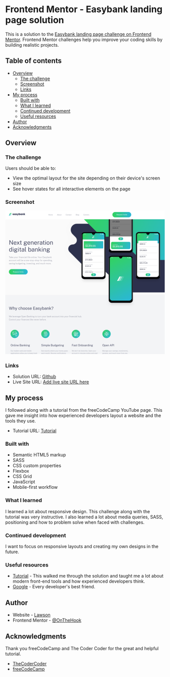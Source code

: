 # Frontend Mentor - Easybank landing page solution

This is a solution to the [Easybank landing page challenge on Frontend Mentor](https://www.frontendmentor.io/challenges/easybank-landing-page-WaUhkoDN). Frontend Mentor challenges help you improve your coding skills by building realistic projects.

## Table of contents

- [Overview](#overview)
  - [The challenge](#the-challenge)
  - [Screenshot](#screenshot)
  - [Links](#links)
- [My process](#my-process)
  - [Built with](#built-with)
  - [What I learned](#what-i-learned)
  - [Continued development](#continued-development)
  - [Useful resources](#useful-resources)
- [Author](#author)
- [Acknowledgments](#acknowledgments)

## Overview

### The challenge

Users should be able to:

- View the optimal layout for the site depending on their device's screen size
- See hover states for all interactive elements on the page

### Screenshot

![](./screenshot.png)

### Links

- Solution URL: [Github](https://github.com/OnTheHook/new-landing-page)
- Live Site URL: [Add live site URL here](https://your-live-site-url.com)

## My process

I followed along with a tutorial from the freeCodeCamp YouTube page. This gave me insight into how experienced developers layout a website and the tools they use.

- Tutorial URL: [Tutorial](https://www.youtube.com/watch?v=aoQ6S1a32j8)

### Built with

- Semantic HTML5 markup
- SASS
- CSS custom properties
- Flexbox
- CSS Grid
- JavaScript
- Mobile-first workflow

### What I learned

I learned a lot about responsive design. This challenge along with the tutorial was very instructive. I also learned a lot about media queries, SASS, positioning and how to problem solve when faced with challenges.

### Continued development

I want to focus on responsive layouts and creating my own designs in the future.

### Useful resources

- [Tutorial](https://www.youtube.com/watch?v=aoQ6S1a32j8) - This walked me through the solution and taught me a lot about modern front-end tools and how experienced developers think.
- [Google](https://www.google.com) - Every developer's best friend.

## Author

- Website - [Lawson](https://onthehook.github.io/)
- Frontend Mentor - [@OnTheHook](https://www.frontendmentor.io/profile/OnTheHook)

## Acknowledgments

Thank you freeCodeCamp and The Coder Coder for the great and helpful tutorial.

- [TheCoderCoder](https://www.youtube.com/@TheCoderCoder)
- [freeCodeCamp](https://www.youtube.com/@freecodecamp)

